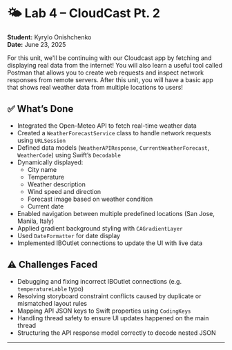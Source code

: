 # 🌤️ Lab 4 – CloudCast Pt. 2

**Student:** Kyrylo Onishchenko   
**Date:** June 23, 2025  


For this unit, we'll be continuing with our Cloudcast app by fetching and displaying real data from the internet! You will also learn a useful tool called Postman that allows you to create web requests and inspect network responses from remote servers. After this unit, you will have a basic app that shows real weather data from multiple locations to users!

## ✅ What’s Done

- Integrated the Open-Meteo API to fetch real-time weather data
- Created a `WeatherForecastService` class to handle network requests using `URLSession`
- Defined data models (`WeatherAPIResponse`, `CurrentWeatherForecast`, `WeatherCode`) using Swift’s `Decodable`
- Dynamically displayed:
  - City name
  - Temperature
  - Weather description
  - Wind speed and direction
  - Forecast image based on weather condition
  - Current date
- Enabled navigation between multiple predefined locations (San Jose, Manila, Italy)
- Applied gradient background styling with `CAGradientLayer`
- Used `DateFormatter` for date display
- Implemented IBOutlet connections to update the UI with live data

## ⚠️ Challenges Faced

- Debugging and fixing incorrect IBOutlet connections (e.g. `temperatureLable` typo)
- Resolving storyboard constraint conflicts caused by duplicate or mismatched layout rules
- Mapping API JSON keys to Swift properties using `CodingKeys`
- Handling thread safety to ensure UI updates happened on the main thread
- Structuring the API response model correctly to decode nested JSON

---